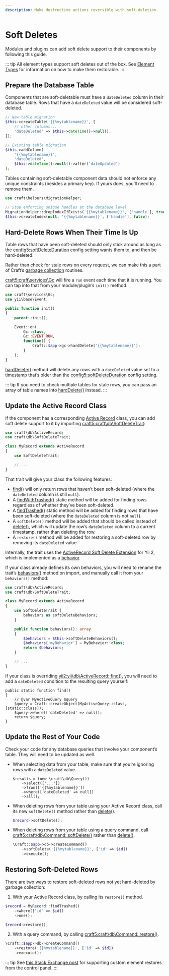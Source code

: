 ```yaml
---
description: Make destructive actions reversible with soft-deletion.
---
```


# Soft Deletes

Modules and plugins can add soft delete support to their components by following this guide.

::: tip
All element types support soft deletes out of the box. See [Element Types](element-types.md#restore-action) for information on how to make them restorable.
:::

## Prepare the Database Table

Components that are soft-deletable must have a `dateDeleted` column in their database table. Rows that have a `dateDeleted` value will be considered soft-deleted.

```php
// New table migration
$this->createTable('{{%mytablename}}', [
    // other columns...
    'dateDeleted' => $this->dateTime()->null(),
]);

// Existing table migration
$this->addColumn(
    '{{%mytablename}}',
    'dateDeleted',
    $this->dateTime()->null()->after('dateUpdated')
);
```

Tables containing soft-deletable component data should not enforce any unique constraints (besides a primary key). If yours does, you’ll need to remove them.

```php
use craft\helpers\MigrationHelper;

// Stop enforcing unique handles at the database level
MigrationHelper::dropIndexIfExists('{{%mytablename}}', ['handle'], true, $this);
$this->createIndex(null, '{{%mytablename}}', ['handle'], false);
```

## Hard-Delete Rows When Their Time Is Up

Table rows that have been soft-deleted should only stick around as long as the <config5:softDeleteDuration> config setting wants them to, and then be hard-deleted.

Rather than check for stale rows on every request, we can make this a part of Craft’s [garbage collection](../system/gc.md) routines.

<craft5:craft\services\Gc> will fire a `run` event each time that it is running. You can tap into that from your module/plugin’s `init()` method.

```php
use craft\services\Gc;
use yii\base\Event;

public function init()
{
    parent::init();

    Event::on(
        Gc::class,
        Gc::EVENT_RUN,
        function() {
            Craft::$app->gc->hardDelete('{{%mytablename}}');
        }
    );
}
```

[hardDelete()](craft5:craft\services\Gc::hardDelete()) method will delete any rows with a `dateDeleted` value set to a timestamp that’s older than the <config5:softDeleteDuration> config setting.

::: tip
If you need to check multiple tables for stale rows, you can pass an array of table names into [hardDelete()](craft5:craft\services\Gc::hardDelete()) instead.
:::

## Update the Active Record Class

If the component has a corresponding [Active Record](https://www.yiiframework.com/doc/guide/2.0/en/db-active-record) class, you can add soft delete support to it by importing <craft5:craft\db\SoftDeleteTrait>:

```php
use craft\db\ActiveRecord;
use craft\db\SoftDeleteTrait;

class MyRecord extends ActiveRecord
{
    use SoftDeleteTrait;

    // ...
}
```

That trait will give your class the following features:

- [find()](craft5:craft\db\SoftDeleteTrait::find()) will only return rows that haven’t been soft-deleted (where the `dateDeleted` column is still `null`).
- A [findWithTrashed()](craft5:craft\db\SoftDeleteTrait::findWithTrashed()) static method will be added for finding rows regardless of whether they’ve been soft-deleted.
- A [findTrashed()](craft5:craft\db\SoftDeleteTrait::findTrashed()) static method will be added for finding rows that have been soft-deleted (where the `dateDeleted` column is not `null`).
- A `softDelete()` method will be added that should be called instead of [delete()](yii2:yii\db\ActiveRecord::delete()), which will update the row’s `dateDeleted` column to a current timestamp, rather than deleting the row.
- A `restore()` method will be added for restoring a soft-deleted row by removing its `dateDeleted` value.

Internally, the trait uses the [ActiveRecord Soft Delete Extension](https://github.com/yii2tech/ar-softdelete) for Yii 2, which is implemented as a [behavior](https://www.yiiframework.com/doc/guide/2.0/en/concept-behaviors).

If your class already defines its own behaviors, you will need to rename the trait’s [behaviors()](craft5:craft\db\SoftDeleteTrait::behaviors()) method on import, and manually call it from your `behaviors()` method:

```php
use craft\db\ActiveRecord;
use craft\db\SoftDeleteTrait;

class MyRecord extends ActiveRecord
{
    use SoftDeleteTrait {
        behaviors as softDeleteBehaviors;
    }

    public function behaviors(): array
    {
        $behaviors = $this->softDeleteBehaviors();
        $behaviors['myBehavior'] = MyBehavior::class;
        return $behaviors;
    }

    // ...
}
```

If your class is overriding <yii2:yii\db\ActiveRecord::find()>, you will need to add a `dateDeleted` condition to the resulting query yourself:

```php{5}
public static function find()
{
    // @var MyActiveQuery $query
    $query = Craft::createObject(MyActiveQuery::class, [static::class]);
    $query->where(['dateDeleted' => null]);
    return $query;
}
```

## Update the Rest of Your Code

Check your code for any database queries that involve your component’s table. They will need to be updated as well.

- When selecting data from your table, make sure that you’re ignoring rows with a `dateDeleted` value.

  ```php{4}
  $results = (new \craft\db\Query())
      ->select(['...'])
      ->from(['{{%mytablename}}'])
      ->where(['dateDeleted' => null])
      ->all();
  ```

- When deleting rows from your table using your Active Record class, call its new `softDelete()` method rather than [delete()](yii2:yii\db\ActiveRecord::delete()).

  ```php
  $record->softDelete();
  ```

- When deleting rows from your table using a query command, call <craft5:craft\db\Command::softDelete()> rather than [delete()](yii2:yii\db\Command::delete()).

  ```php
  \Craft::$app->db->createCommand()
      ->softDelete('{{%mytablename}}', ['id' => $id])
      ->execute();
  ```

## Restoring Soft-Deleted Rows

There are two ways to restore soft-deleted rows not yet hard-deleted by garbage collection:

1. With your Active Record class, by calling its `restore()` method.

  ```php
  $record = MyRecord::findTrashed()
      ->where(['id' => $id])
      ->one();

  $record->restore();
  ```

2. With a query command, by calling <craft5:craft\db\Command::restore()>.

  ```php
  \Craft::$app->db->createCommand()
      ->restore('{{%mytablename}}', ['id' => $id])
      ->execute();
  ```

::: tip
See [this Stack Exchange post](https://craftcms.stackexchange.com/questions/38628/how-to-make-custom-element-types-restorable) for supporting custom element restores from the control panel.
:::
